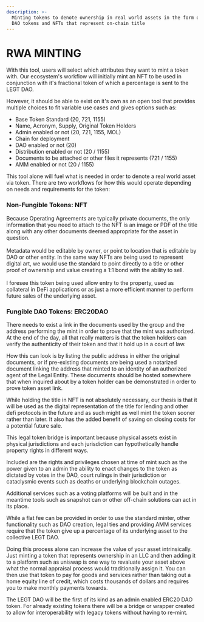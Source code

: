 ```yaml
---
description: >-
  Minting tokens to denote ownership in real world assets in the form of ERC20
  DAO tokens and NFTs that represent on-chain title
---
```


# RWA MINTING

With this tool, users will select which attributes they want to mint a token with. Our ecosystem's workflow will initially mint an NFT to be used in conjunction with it's fractional token of which a percentage is sent to the LEGT DAO.

However, it should be able to exist on it's own as an open tool that provides multiple choices to fit variable use cases and gives options such as:

* Base Token Standard (20, 721, 1155)
* Name, Acronym, Supply, Original Token Holders
* Admin enabled or not (20, 721, 1155, MOL)
* Chain for deployment
* DAO enabled or not (20)
* Distribution enabled or not (20 / 1155)
* Documents to be attached or other files it represents (721 / 1155)
* AMM enabled or not (20 / 1155)

This tool alone will fuel what is needed in order to denote a real world asset via token.  There are two workflows for how this would operate depending on needs and requirements for the token:

### **Non-Fungible Tokens: NFT**

Because Operating Agreements are typically private documents, the only information that you need to attach to the NFT is an image or PDF of the title along with any other documents deemed appropriate for the asset in question.\
\
Metadata would be editable by owner, or point to location that is editable by DAO or other entity.  In the same way NFTs are being used to represent digital art, we would use the standard to point directly to a title or other proof of ownership and value creating a 1:1 bond with the ability to sell.  \
\
I foresee this token being used allow entry to the property, used as collateral in DeFi applications or as just a more efficient manner to perform future sales of the underlying asset.

### **Fungible DAO Tokens: ERC20DAO**

There needs to exist a link in the documents used by the group and the address performing the mint in order to prove that the mint was authorized.  At the end of the day, all that really matters is that the token holders can verify the authenticity of their token and that it hold up in a court of law.

How this can look is by listing the public address in either the original documents, or if pre-existing documents are being used a notarized document linking the address that minted to an identity of an authorized agent of the Legal Entity.  These documents should be hosted somewhere that when inquired about by a token holder can be demonstrated in order to prove token asset link.

While holding the title in NFT is not absolutely necessary, our thesis is that it will be used as the digital representation of the title for lending and other defi protocols in the future and as such might as well mint the token sooner rather than later.  It also has the added benefit of saving on closing costs for a potential future sale.

This legal token bridge is important because physical assets exist in physical jurisdictions and each jurisdiction can hypothetically handle property rights in different ways.&#x20;

Included are the rights and privileges chosen at time of mint such as the power given to an admin the ability to enact changes to the token as dictated by votes in the DAO, court rulings in their jurisdiction or cataclysmic events such as deaths or underlying blockchain outages.

Additional services such as a voting platforms will be built and in the meantime tools such as snapshot can or other off-chain solutions can act in its place.

While a flat fee can be provided in order to use the standard minter, other functionality such as DAO creation, legal ties and providing AMM services require that the token give up a percentage of its underlying asset to the collective LEGT DAO.

Doing this process alone can increase the value of your asset intrinsically.  Just minting a token that represents ownership in an LLC and then adding it to a platform such as uniswap is one way to revaluate your asset above what the normal appraisal process would traditionally assign it.  You can then use that token to pay for goods and services rather than taking out a home equity line of credit, which costs thousands of dollars and requires you to make monthly payments towards. &#x20;

The LEGT DAO will be the first of its kind as an admin enabled ERC20 DAO token.  For already existing tokens there will be a bridge or wrapper created to allow for interoperability with legacy tokens without having to re-mint.

